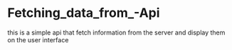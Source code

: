 # Fetching_data_from_-Api
this is a simple api that fetch information from the server and display them on the user interface